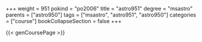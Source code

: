 +++
weight = 951
pokind = "po2006"
title = "astro951"
degree = "msastro"
parents = ["astro950"]
tags = ["msastro", "astro951", "astro950"]
categories = ["course"]
bookCollapseSection = false
+++

{{< genCoursePage >}}
